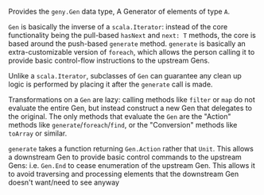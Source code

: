 Provides the `geny.Gen` data type, A Generator of elements of type `A`.

`Gen` is basically the inverse of
a `scala.Iterator`: instead of the core functionality being the pull-based
`hasNext` and `next: T` methods, the core is based around the push-based
`generate` method. `generate` is basically an extra-customizable version of
`foreach`, which allows the person calling it to provide basic control-flow
instructions to the upstream Gens.

Unlike a `scala.Iterator`, subclasses of `Gen` can guarantee any clean
up logic is performed by placing it after the `generate` call is made.

Transformations on a `Gen` are lazy: calling methods like `filter`
or `map` do not evaluate the entire Gen, but instead construct a new
Gen that delegates to the original. The only methods that evaluate
the `Gen` are the "Action" methods like
`generate`/`foreach`/`find`, or the "Conversion" methods like `toArray` or
similar.

`generate` takes a function returning `Gen.Action` rather that
`Unit`. This allows a downstream Gen to provide basic control
commands to the upstream Gens: i.e. `Gen.End` to cease
enumeration of the upstream Gen. This allows it to avoid traversing and
processing elements that the downstream Gen doesn't want/need to see
anyway
